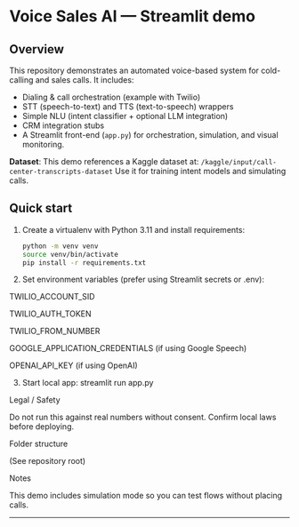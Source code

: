 # Voice Sales AI — Streamlit demo

## Overview
This repository demonstrates an automated voice-based system for cold-calling and sales calls. It includes:
- Dialing & call orchestration (example with Twilio)
- STT (speech-to-text) and TTS (text-to-speech) wrappers
- Simple NLU (intent classifier + optional LLM integration)
- CRM integration stubs
- A Streamlit front-end (`app.py`) for orchestration, simulation, and visual monitoring.

**Dataset**:
This demo references a Kaggle dataset at:
`/kaggle/input/call-center-transcripts-dataset`
Use it for training intent models and simulating calls.

## Quick start
1. Create a virtualenv with Python 3.11 and install requirements:
   ```bash
   python -m venv venv
   source venv/bin/activate
   pip install -r requirements.txt
2. Set environment variables (prefer using Streamlit secrets or .env):

TWILIO_ACCOUNT_SID

TWILIO_AUTH_TOKEN

TWILIO_FROM_NUMBER

GOOGLE_APPLICATION_CREDENTIALS (if using Google Speech)

OPENAI_API_KEY (if using OpenAI)

3. Start local app:
streamlit run app.py

Legal / Safety

Do not run this against real numbers without consent. Confirm local laws before deploying.

Folder structure

(See repository root)

Notes

This demo includes simulation mode so you can test flows without placing calls.

---


